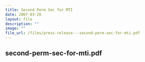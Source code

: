 ```yaml
---
title: Second Perm Sec for MTI
date: 2007-03-28
layout: file
description: ""
image: ""
file_url: /files/press-release---second-perm-sec-for-mti.pdf
---
```

second-perm-sec-for-mti.pdf
---